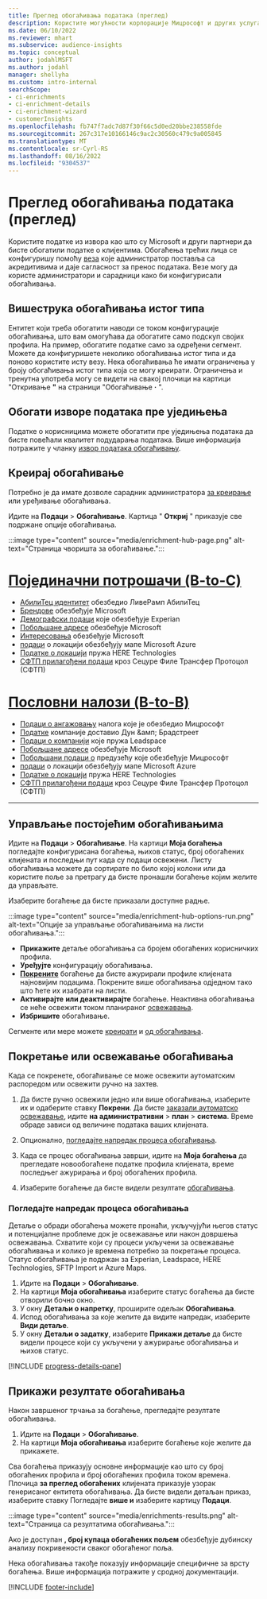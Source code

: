 ```yaml
---
title: Преглед обогаћивања података (преглед)
description: Користите могућности корпорације Мицрософт и других услуга независних произвођача да бисте обогатили податке о клијентима.
ms.date: 06/10/2022
ms.reviewer: mhart
ms.subservice: audience-insights
ms.topic: conceptual
author: jodahlMSFT
ms.author: jodahl
manager: shellyha
ms.custom: intro-internal
searchScope:
- ci-enrichments
- ci-enrichment-details
- ci-enrichment-wizard
- customerInsights
ms.openlocfilehash: fb747f7adc7d87f30f66c5d0ed20bbe238558fde
ms.sourcegitcommit: 267c317e10166146c9ac2c30560c479c9a005845
ms.translationtype: MT
ms.contentlocale: sr-Cyrl-RS
ms.lasthandoff: 08/16/2022
ms.locfileid: "9304537"
---
```

# <a name="data-enrichment-preview-overview"></a>Преглед обогаћивања података (преглед)

Користите податке из извора као што су Microsoft и други партнери да бисте обогатили податке о клијентима. Обогаћења трећих лица се конфигуришу помоћу [веза](connections.md) које администратор поставља са акредитивима и даје сагласност за пренос података. Везе могу да користе администратори и сарадници како би конфигурисали обогаћивања.  

## <a name="multiple-enrichments-of-the-same-type"></a>Вишеструка обогаћивања истог типа

Ентитет који треба обогатити наводи се током конфигурације обогаћивања, што вам омогућава да обогатите само подскуп својих профила. На пример, обогатите податке само за одређени сегмент. Можете да конфигуришете неколико обогаћивања истог типа и да поново користите исту везу. Нека обогаћивања ће имати ограничења у броју обогаћивања истог типа која се могу креирати. Ограничења и тренутна употреба могу се видети на свакој плочици на картици "Откривање **"** на страници "Обогаћивање **·** ".

## <a name="enrich-data-sources-before-unification"></a>Обогати изворе података пре уједињења

Податке о корисницима можете обогатити пре уједињења података да бисте повећали квалитет подударања података. Више информација потражите у чланку [извор података обогаћивању](data-sources-enrichment.md).

## <a name="create-an-enrichment"></a>Креирај обогаћивање

Потребно је да имате дозволе сарадник администратора [за креирање](permissions.md) или уређивање обогаћивања.

Идите на **Подаци** > **Обогаћивање**. Картица " **Откриј** " приказује све подржане опције обогаћивања.

:::image type="content" source="media/enrichment-hub-page.png" alt-text="Страница чворишта за обогаћивање.":::

# <a name="individual-consumers-b-to-c"></a>[Појединачни потрошачи (B-to-C)](#tab/b2c)

- [АбилиТец идентитет](enrichment-liveramp.md) обезбедио ЛивеРамп АбилиТец
- [Брендове](enrichment-microsoft.md) обезбеђује Microsoft
- [Демографски подаци](enrichment-experian.md) које обезбеђује Experian
- [Побољшане адресе](enrichment-enhanced-addresses.md) обезбеђује Microsoft
- [Интересовања](enrichment-microsoft.md) обезбеђује Microsoft
- [подаци](enrichment-azure-maps.md) о локацији обезбеђују мапе Microsoft Azure
- [Податке о локацији](enrichment-here.md) пружа HERE Technologies
- [СФТП прилагођени подаци](enrichment-SFTP-custom-import.md) кроз Сецуре Филе Трансфер Протоцол (СФТП)

# <a name="business-accounts-b-to-b"></a>[Пословни налози (B-to-B)](#tab/b2b)

- [Подаци о ангажовању](enrichment-office.md) налога које је обезбедио Мицрософт
- [Податке](enrichment-dnb.md) компаније доставио Дун &амп; Брадстреет
- [Подаци о компанији](enrichment-leadspace.md) које пружа Leadspace
- [Побољшане адресе](enrichment-enhanced-addresses.md) обезбеђује Microsoft
- [Побољшани подаци о](enrichment-enhanced-company-data.md) предузећу које обезбеђује Мицрософт
- [подаци](enrichment-azure-maps.md) о локацији обезбеђују мапе Microsoft Azure
- [Податке о локацији](enrichment-here.md) пружа HERE Technologies
- [СФТП прилагођени подаци](enrichment-SFTP-custom-import.md) кроз Сецуре Филе Трансфер Протоцол (СФТП)

---

## <a name="manage-existing-enrichments"></a>Управљање постојећим обогаћивањима

Идите на **Подаци** > **Обогаћивање**. На картици **Моја богаћења** погледајте конфигурисана богаћења, њихов статус, број обогаћених клијената и последњи пут када су подаци освежени. Листу обогаћивања можете да сортирате по било којој колони или да користите поље за претрагу да бисте пронашли богаћење којим желите да управљате.

Изаберите богаћење да бисте приказали доступне радње.

:::image type="content" source="media/enrichment-hub-options-run.png" alt-text="Опције за управљање обогаћивањима на листи обогаћивања.":::

- **Прикажите** детаље обогаћивања са бројем обогаћених корисничких профила.
- **Уређујте** конфигурацију обогаћивања.
- [**Покрените**](#run-or-refresh-enrichments) богаћење да бисте ажурирали профиле клијената најновијим подацима. Покрените више обогаћивања одједном тако што ћете их изабрати на листи.
- **Активирајте** **или деактивирајте** богаћење. Неактивна обогаћивања се неће освежити током планираног [освежавања](schedule-refresh.md).
- **Избришите** обогаћивање.

Сегменте или мере можете [креирати](segments.md) и [од обогаћивања](measures.md).

## <a name="run-or-refresh-enrichments"></a>Покретање или освежавање обогаћивања

Када се покренете, обогаћивање се може освежити аутоматским распоредом или освежити ручно на захтев.

1. Да бисте ручно освежили једно или више обогаћивања, изаберите их и одаберите ставку **Покрени**. Да бисте [заказали аутоматско освежавање](schedule-refresh.md), идите **на административни** > **план** > **система**. Време обраде зависи од величине података ваших клијената.

1. Опционално, [погледајте напредак процеса обогаћивања](#see-the-progress-of-the-enrichment-process).

1. Када се процес обогаћивања заврши, идите на **Моја богаћења** да прегледате новообогаћене податке профила клијената, време последњег ажурирања и број обогаћених профила.

1. Изаберите богаћење да бисте видели резултате [обогаћивања](#view-enrichment-results).

### <a name="see-the-progress-of-the-enrichment-process"></a>Погледајте напредак процеса обогаћивања

Детаље о обради обогаћења можете пронаћи, укључујући његов статус и потенцијалне проблеме док је освежавање или након довршења освежавања. Схватите који су процеси укључени за освежавање обогаћивања и колико је времена потребно за покретање процеса. Статус обогаћивања је подржан за Experian, Leadspace, HERE Technologies, SFTP Import и Azure Maps.

1. Идите на **Подаци** > **Обогаћивање**.
1. На картици **Моја обогаћивања** изаберите статус богаћења да бисте отворили бочно окно.
1. У окну **Детаљи о напретку**, проширите одељак **Обогаћивања**.
1. Испод обогаћивања за које желите да видите напредак, изаберите **Види детаље**.
1. У окну **Детаљи о задатку**, изаберите **Прикажи детаље** да бисте видели процесе који су укључени у ажурирање обогаћивања и њихов статус.

[!INCLUDE [progress-details-pane](includes/progress-details-pane.md)]

## <a name="view-enrichment-results"></a>Прикажи резултате обогаћивања

Након завршеног трчања за богаћење, прегледајте резултате обогаћивања.

1. Идите на **Подаци** > **Обогаћивање**.
1. На картици **Моја обогаћивања** изаберите богаћење које желите да прикажете.

Сва богаћења приказују основне информације као што су број обогаћених профила и број обогаћених профила током времена. Плочица **за преглед обогаћених** клијената приказује узорак генерисаног ентитета обогаћивања. Да бисте видели детаљан приказ, изаберите ставку Погледајте **више и** изаберите картицу **Подаци**.

:::image type="content" source="media/enrichments-results.png" alt-text="Страница са резултатима обогаћивања.":::

Ако је доступан **, број купаца обогаћених пољем** обезбеђује дубинску анализу покривености сваког обогаћеног поља.

Нека обогаћивања такође показују информације специфичне за врсту богаћења. Више информација потражите у сродној документацији.

[!INCLUDE [footer-include](includes/footer-banner.md)]
